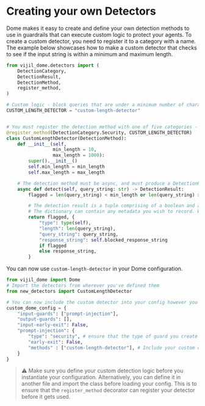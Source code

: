 # Creating your own Detectors

Dome makes it easy to create and define your own detection methods to use in guardrails that can execute custom logic to protect your agents. To create a custom detector, you need to register it to a category with a name. The example below showcases how to make a custom detector that checks to see if the input string is within a minimum and maximum length. 

```python
from vijil_dome.detectors import (
    DetectionCategory,
    DetectionResult,
    DetectionMethod,
    register_method,
)

# Custom logic - block queries that are under a minimum number of characters or over a maximum number of characters
CUSTOM_LENGTH_DETECTOR = "custom-length-detector"


# You must register the detection method with one of five categories - Security, Moderation, Privacy, Integrity or Generic
@register_method(DetectionCategory.Security, CUSTOM_LENGTH_DETECTOR)
class CustomLengthDetector(DetectionMethod):
    def __init__(self, 
                 min_length = 10,
                 max_length = 1000):
        super().__init__()
        self.min_length = min_length
        self.max_length = max_length

    # The detection method must be async, and must produce a DetectionResult
    async def detect(self, query_string: str) -> DetectionResult:
        flagged = len(query_string) < min_length or len(query_string) > max_length

        # The detection result is a tuple comprising of a boolean and a dictionary
        # The dictionary can contain any metadata you wish to record. We HIGHLY recommend including the original query string, type and response string
        return flagged, {
            "type": type(self),
            "length": len(query_string),
            "query_string": query_string,
            "response_string": self.blocked_response_string
            if flagged
            else response_string,
        } 
```

You can now use `custom-length-detector` in your Dome configuration. 

```python
from vijil_dome import Dome
# Import the detectors from wherever you've defined them
from new_detectors import CustomLengthDetector

# You can now include the custom detector into your config however you'd like
custom_dome_config = {
    "input-guards": ["prompt-injection"],
    "output-guards": [],
    "input-early-exit": False,
    "prompt-injection": {
        "type": "security", # ensure that the type of guard you create matches the one used to define your custom detector
        "early-exit": False,
        "methods" : ["custom-length-detector"], # Include your custom detector, and optionally any other detectors you'd like to use
    }
}

```
> ⚠️ Make sure you define your custom detection logic before you instantiate your configuration. Alternatively, you can define it in another file and import the class before loading your config. This is to ensure that the `register_method` decorator can register your detector before it gets used. 
